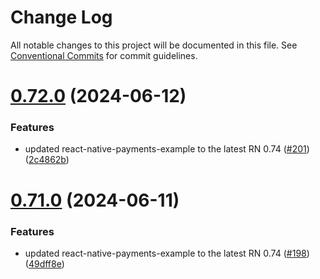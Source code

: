 # Change Log

All notable changes to this project will be documented in this file.
See [Conventional Commits](https://conventionalcommits.org) for commit guidelines.

# [0.72.0](https://github.com/rnw-community/rnw-community/compare/v0.71.0...v0.72.0) (2024-06-12)

### Features

-   updated react-native-payments-example to the latest RN 0.74 ([#201](https://github.com/rnw-community/rnw-community/issues/201)) ([2c4862b](https://github.com/rnw-community/rnw-community/commit/2c4862b9d0285bd1ba7f457ad49b5cd22a719a24))

# [0.71.0](https://github.com/rnw-community/rnw-community/compare/v0.70.3...v0.71.0) (2024-06-11)

### Features

-   updated react-native-payments-example to the latest RN 0.74 ([#198](https://github.com/rnw-community/rnw-community/issues/198)) ([49dff8e](https://github.com/rnw-community/rnw-community/commit/49dff8e59877bd316e5401816063ee4f049fb472))
